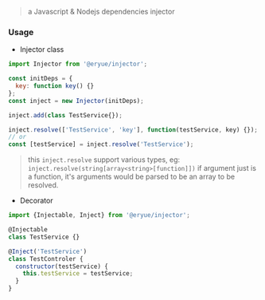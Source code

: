 > a Javascript & Nodejs dependencies injector

### Usage

* Injector class

```js
import Injector from '@eryue/injector';

const initDeps = {
  key: function key() {}
};
const inject = new Injector(initDeps);

inject.add(class TestService{});

inject.resolve(['TestService', 'key'], function(testService, key) {});
// or
const [testService] = inject.resolve('TestService');
```

> this `inject.resolve` support various types, eg:
> `inject.resolve(string[array<string>[function]])` 
> if argument just is a function, it's arguments would be parsed to be an array to be resolved.

* Decorator

```js
import {Injectable, Inject} from '@eryue/injector';

@Injectable
class TestService {}

@Inject('TestService')
class TestControler {
  constructor(testService) {
    this.testService = testService;
  }
}
```